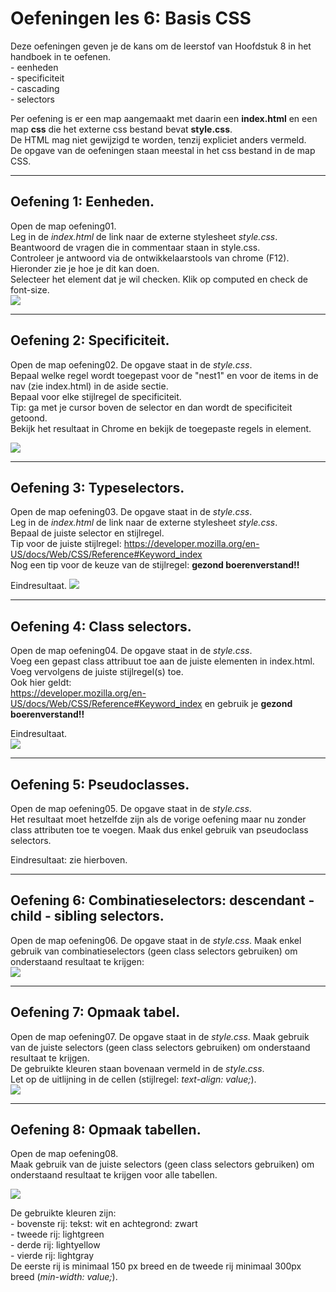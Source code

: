 # Oefeningen les 6: Basis CSS

Deze oefeningen geven je de kans om de leerstof van Hoofdstuk 8 in het handboek in te oefenen.      
    - eenheden   
    - specificiteit     
    - cascading     
    - selectors            
            
Per oefening is er een map aangemaakt met daarin een **index.html** en een map **css** die het externe css bestand bevat **style.css**.     
De HTML mag niet gewijzigd te worden, tenzij expliciet anders vermeld.   
De opgave van de oefeningen staan meestal in het css bestand in de map CSS.      

-----

## Oefening 1: Eenheden.

Open de map oefening01.       
Leg in de *index.html* de link naar de externe stylesheet *style.css*.      
Beantwoord de vragen die in commentaar staan in style.css.     
Controleer je antwoord via de ontwikkelaarstools van chrome (F12).      
Hieronder zie je hoe je dit kan doen.    
Selecteer het element dat je wil checken. Klik op computed en check de font-size.     
![](images/11.png)       


-----

## Oefening 2: Specificiteit.

Open de map oefening02. De opgave staat in de *style.css*.           
Bepaal welke regel wordt toegepast voor de "nest1" en voor de items in de nav (zie index.html) in de aside sectie.     
Bepaal voor elke stijlregel de specificiteit.                      
Tip: ga met je cursor boven de selector en dan wordt de specificiteit getoond.            
Bekijk het resultaat in Chrome en bekijk de toegepaste regels in element.

![](images/21.png)          
        

-----

## Oefening 3: Typeselectors.

Open de map oefening03. De opgave staat in de *style.css*.      
Leg in de *index.html* de link naar de externe stylesheet *style.css*.          
Bepaal de juiste selector en stijlregel.    
Tip voor de juiste stijlregel: https://developer.mozilla.org/en-US/docs/Web/CSS/Reference#Keyword_index      
Nog een tip voor de keuze van de stijlregel: **gezond boerenverstand!!**

Eindresultaat.
![](images/31.png)          
        

-----
## Oefening 4: Class selectors.

Open de map oefening04. De opgave staat in de *style.css*.                
Voeg een gepast class attribuut toe aan de juiste elementen in index.html.     
Voeg vervolgens de juiste stijlregel(s) toe.    
Ook hier geldt:    
https://developer.mozilla.org/en-US/docs/Web/CSS/Reference#Keyword_index en gebruik je **gezond boerenverstand!!**

Eindresultaat.      
![](images/41.png)            


-----
## Oefening 5: Pseudoclasses.

Open de map oefening05. De opgave staat in de *style.css*.           
Het resultaat moet hetzelfde zijn als de vorige oefening maar 
nu zonder class attributen toe te voegen. Maak dus enkel gebruik van pseudoclass selectors.       

Eindresultaat: zie hierboven.
        

-----
## Oefening 6: Combinatieselectors: descendant - child - sibling selectors.

Open de map oefening06. De opgave staat in de *style.css*. 
Maak enkel gebruik van combinatieselectors (geen class selectors gebruiken) om onderstaand resultaat te krijgen:      
![](images/61.png)       

        

-----
## Oefening 7: Opmaak tabel.

Open de map oefening07. De opgave staat in de *style.css*. 
Maak gebruik van de juiste selectors (geen class selectors gebruiken) om onderstaand resultaat te krijgen.        
De gebruikte kleuren staan bovenaan vermeld in de *style.css*.     
Let op de uitlijning in de cellen (stijlregel: *text-align: value;*).            
![](images/71.png)       


-----
## Oefening 8: Opmaak tabellen.

Open de map oefening08.  
Maak gebruik van de juiste selectors (geen class selectors gebruiken) om onderstaand resultaat te krijgen voor alle tabellen.        
          
![](images/81.png)

De gebruikte kleuren zijn:      
    - bovenste rij: tekst: wit en achtegrond: zwart                
    - tweede rij: lightgreen               
    - derde rij: lightyellow                  
    - vierde rij: lightgray                             
De eerste rij is minimaal 150 px breed en de tweede rij minimaal 300px breed (*min-width: value;*).      
  